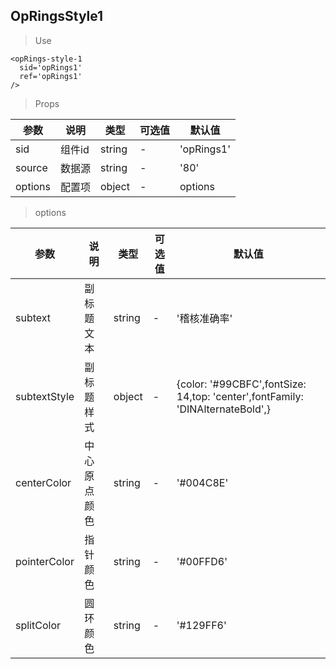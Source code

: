 ## OpRingsStyle1

> Use
```
<opRings-style-1
  sid='opRings1'
  ref='opRings1'
/>
```

> Props

参数|说明|类型|可选值|默认值
-|-|-|-|-|
sid|组件id|string|-|'opRings1'
source|数据源|string|-|'80'
options|配置项|object|-|options

> options

参数|说明|类型|可选值|默认值
-|-|-|-|-|
subtext|副标题文本|string|-|'稽核准确率'
subtextStyle|副标题样式|object|-|{color: '#99CBFC',fontSize: 14,top: 'center',fontFamily: 'DINAlternateBold',}
centerColor|中心原点颜色|string|-|'#004C8E'
pointerColor|指针颜色|string|-|'#00FFD6'
splitColor|圆环颜色|string|-|'#129FF6'
